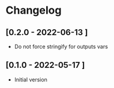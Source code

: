 # Changelog

## [0.2.0 - 2022-06-13 ]
- Do not force stringify for outputs vars

## [0.1.0 - 2022-05-17 ]
- Initial version
